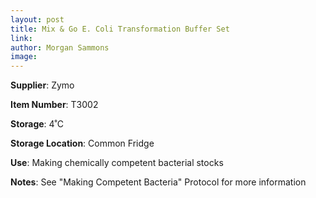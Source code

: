 ```yaml
---
layout: post 
title: Mix & Go E. Coli Transformation Buffer Set
link: 
author: Morgan Sammons
image: 
---
```


**Supplier**: Zymo

**Item Number**: T3002

**Storage**: 4˚C

**Storage Location**: Common Fridge

**Use**: Making chemically competent bacterial stocks

**Notes**: See "Making Competent Bacteria" Protocol for more information


